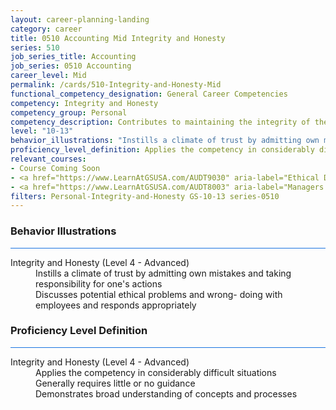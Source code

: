 ```yaml
---
layout: career-planning-landing
category: career
title: 0510 Accounting Mid Integrity and Honesty
series: 510
job_series_title: Accounting
job_series: 0510 Accounting
career_level: Mid
permalink: /cards/510-Integrity-and-Honesty-Mid
functional_competency_designation: General Career Competencies
competency: Integrity and Honesty
competency_group: Personal
competency_description: Contributes to maintaining the integrity of the organization; displays high standards of ethical conduct and understands the impact of violating these standards on an organization, self, and others; is trustworthy
level: "10-13"
behavior_illustrations: "Instills a climate of trust by admitting own mistakes and taking responsibility for one's actions ? Discusses potential ethical problems and wrong- doing with employees and responds appropriately"
proficiency_level_definition: Applies the competency in considerably difficult situations ? Generally requires little or no guidance ? Demonstrates broad understanding of concepts and processes
relevant_courses: 
- Course Coming Soon
- <a href="https://www.LearnAtGSUSA.com/AUDT9030" aria-label="Ethical Decision Making for Auditors/Leaders (AUDT9030) - https://www.LearnAtGSUSA.com/AUDT9030">Ethical Decision Making for Auditors/Leaders (AUDT9030)</a>, GSU
- <a href="https://www.LearnAtGSUSA.com/AUDT8003" aria-label="Managers and Auditors Roles in Assessing Internal Controls (AUDT8003) - https://www.LearnAtGSUSA.com/AUDT8003">Managers and Auditors Roles in Assessing Internal Controls (AUDT8003)</a>, GSU
filters: Personal-Integrity-and-Honesty GS-10-13 series-0510
---
```


<div class="desktop:grid-col-6 margin-y-3">
  <div class="border-top-2 bg-white padding-3 shadow-5 height-full members-hover border-1px button-border border-top-blue radius-lg card-text-color">
    <h3>Behavior Illustrations</h3>
    <hr style="background-color: #1b74e0 !important;"/>
    <dl class="text-base card-content-color"><dt>Integrity and Honesty (Level 4 - Advanced)</dt><dd>Instills a climate of trust by admitting own mistakes and taking responsibility for one's actions </dd><dd> Discusses potential ethical problems and wrong- doing with employees and responds appropriately</dd></dl>
  </div>
</div>
<div class="desktop:grid-col-6 margin-y-3">
  <div class="border-top-2 bg-white padding-3 shadow-5 height-full members-hover border-1px button-border border-top-blue radius-lg card-text-color">
    <h3>Proficiency Level Definition</h3>
     <hr style="background-color: #1b74e0 !important;"/>
    <dl class="text-base card-content-color"><dt>Integrity and Honesty (Level 4 - Advanced)</dt><dd>Applies the competency in considerably difficult situations </dd><dd> Generally requires little or no guidance </dd><dd> Demonstrates broad understanding of concepts and processes</dd></dl>
  </div>
</div>